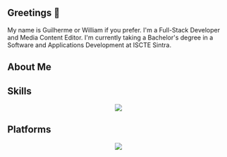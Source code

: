## Greetings 👋

My name is Guilherme or William if you prefer. I'm a Full-Stack Developer and Media Content Editor.
I'm currently taking a Bachelor's degree in a Software and Applications Development at ISCTE Sintra.

## About Me


## Skills
<p align="center">
  <a href="https://skillicons.dev">
    <img src="https://skillicons.dev/icons?i=bootstrap,c,css,docker,express,figma,firebase,flutter,html,java,js,mongodb,mysql,postman,py,react,scala&perline=4" />
  </a>
</p>

## Platforms
<p align="center">
  <a href="https://skillicons.dev">
    <img src="https://skillicons.dev/icons?i=autocad,eclipse,idea,ai,ps,visualstudio,vscode" />
  </a>
</p>
